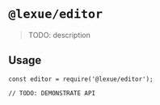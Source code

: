# `@lexue/editor`

> TODO: description

## Usage

```
const editor = require('@lexue/editor');

// TODO: DEMONSTRATE API
```
